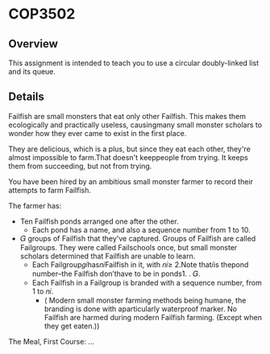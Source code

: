 # COP3502
## Overview
This assignment is intended to teach you to use a circular doubly-linked list and its queue.
## Details
Failfish are small monsters that eat only other Failfish. This makes them ecologically and practically useless, causingmany small monster scholars to wonder how they ever came to exist in the first place. 

They are delicious, which is a plus, but since they eat each other, they're almost impossible to farm.That doesn't keeppeople from trying. It keeps them from succeeding, but not from trying.

You have been hired by an ambitious small monster farmer to record their attempts to farm Failfish.

The farmer has:
- Ten Failfish ponds arranged one after the other.
   - Each pond has a name, and also a sequence number from 1 to 10.
- 𝐺 groups of Failfish that they've captured. Groups of Failfish are called Failgroups. They were called Failschools once, but small monster scholars determined that Failfish are unable to learn.
   - Each Failgroup𝑔𝑖has𝑛𝑖Failfish in it, with 𝑛𝑖≥ 2.Note that𝑖is thepond number–the Failfish don’thave to be in ponds1. . 𝐺.
   - Each Failfish in a Failgroup is branded with a sequence number, from 1 to 𝑛𝑖.
     - ( Modern small monster farming methods being humane, the branding is done with aparticularly waterproof marker. No Failfish are harmed during modern Failfish farming. (Except when they get eaten.))
     
The Meal, First Course:
   ...

